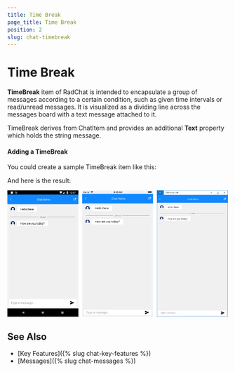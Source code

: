 ```yaml
---
title: Time Break
page_title: Time Break
position: 2
slug: chat-timebreak
---
```


# Time Break #

**TimeBreak** item of RadChat is intended to encapsulate a group of messages according to a certain condition, such as given time intervals or read/unread messages. It is visualized as a dividing line across the messages board with a text message attached to it. 

TimeBreak derives from ChatItem and provides an additional **Text** property which holds the string message.

#### Adding a TimeBreak

You could create a sample TimeBreak item like this:

<snippet id='chat-chatitems-timebreak' />

And here is the result:

![Chat Message](images/chat_timebreak.png)

## See Also

- [Key Features]({% slug chat-key-features %})
- [Messages]({% slug chat-messages %})